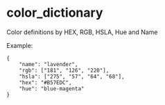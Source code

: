 color_dictionary
================

Color definitions by HEX, RGB, HSLA, Hue and Name


Example:
        
    {
        "name": "lavender",
        "rgb": ["181", "126", "220"],
        "hsla": ["275", "57", "64", "68"],
        "hex": "#B57EDC",
        "hue": "blue-magenta"
    }
